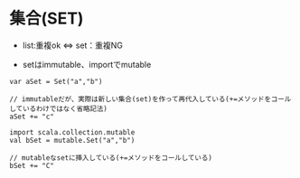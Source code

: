 # 集合(SET)
- list:重複ok ⇔ set：重複NG

- setはimmutable、importでmutable
```
var aSet = Set("a","b")

// immutableだが、実際は新しい集合(set)を作って再代入している(+=メソッドをコールしているわけではなく省略記法)
aSet += "c"
```

```
import scala.collection.mutable
val bSet = mutable.Set("a","b")

// mutableなsetに挿入している(+=メソッドをコールしている)
bSet += "C"
```
